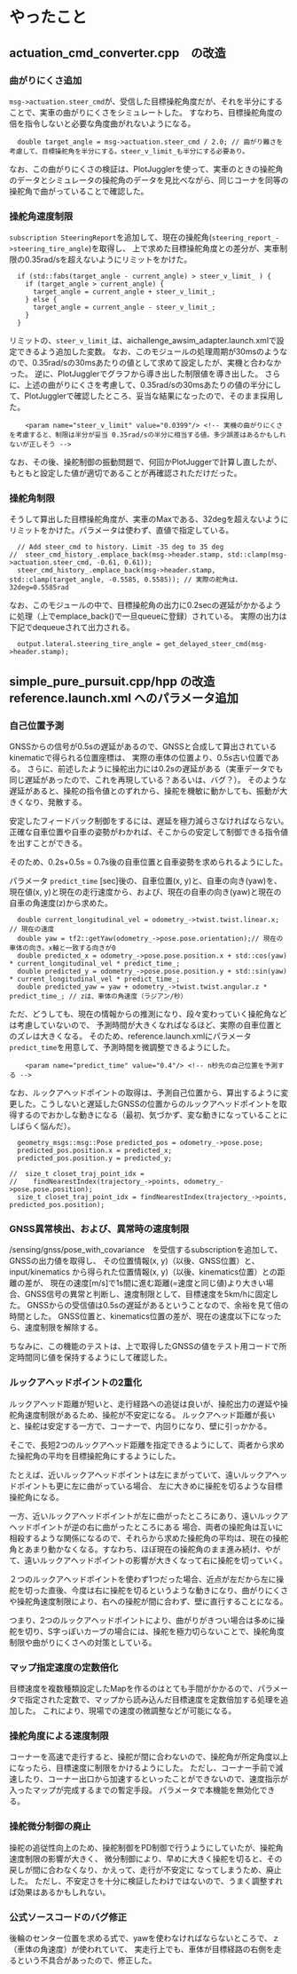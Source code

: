 # やったこと

## actuation_cmd_converter.cpp　の改造

### 曲がりにくさ追加
`msg->actuation.steer_cmd`が、受信した目標操舵角度だが、それを半分にすることで、実車の曲がりにくさをシミュレートした。
すなわち、目標操舵角度の倍を指令しないと必要な角度曲がれないようになる。
```
  double target_angle = msg->actuation.steer_cmd / 2.0; // 曲がり難さを考慮して、目標操舵角を半分にする。steer_v_limit_も半分にする必要あり。
```
なお、この曲がりにくさの検証は、PlotJugglerを使って、実車のときの操舵角のデータとシミュレータの操舵角のデータを見比べながら、同じコーナを同等の操舵角で曲がっていることで確認した。

### 操舵角速度制限
`subscription SteeringReport`を追加して、現在の操舵角(`steering_report_->steering_tire_angle`)を取得し、
上で求めた目標操舵角度との差分が、実車制限の0.35rad/sを超えないようにリミットをかけた。
```
  if (std::fabs(target_angle - current_angle) > steer_v_limit_ ) {
    if (target_angle > current_angle) {
      target_angle = current_angle + steer_v_limit_;
    } else {
      target_angle = current_angle - steer_v_limit_;
    }
  }
```
リミットの、`steer_v_limit_`は、aichallenge_awsim_adapter.launch.xmlで設定できるよう追加した変数。
なお、このモジュールの処理周期が30msのようなので、0.35rad/sの30msあたりの値として求めて設定したが、実機と合わなかった。
逆に、PlotJugglerでグラフから導き出した制限値を導き出した。
さらに、上述の曲がりにくさを考慮して、0.35rad/sの30msあたりの値の半分にして、PlotJugglerで確認したところ、妥当な結果になったので、そのまま採用した。
```
    <param name="steer_v_limit" value="0.0399"/> <!-- 実機の曲がりにくさを考慮すると、制限は半分が妥当 0.35rad/sの半分に相当する値。多少誤差はあるかもしれないが正しそう -->
```
なお、その後、操舵制御の振動問題で、何回かPlotJuggerで計算し直したが、もともと設定した値が適切であることが再確認されただけだった。

### 操舵角制限
そうして算出した目標操舵角度が、実車のMaxである、32degを超えないようにリミットをかけた。パラメータは使わず、直値で指定している。
```
  // Add steer_cmd to history. Limit -35 deg to 35 deg
//  steer_cmd_history_.emplace_back(msg->header.stamp, std::clamp(msg->actuation.steer_cmd, -0.61, 0.61));
  steer_cmd_history_.emplace_back(msg->header.stamp, std::clamp(target_angle, -0.5585, 0.5585)); // 実際の舵角は、32deg=0.5585rad
```
なお、このモジュールの中で、目標操舵角の出力に0.2secの遅延がかかるように処理（上でemplace_back()で一旦queueに登録）されている。
実際の出力は下記でdequeueされて出力される。
```
  output.lateral.steering_tire_angle = get_delayed_steer_cmd(msg->header.stamp);
```

## simple_pure_pursuit.cpp/hpp の改造 reference.launch.xml へのパラメータ追加

### 自己位置予測
GNSSからの信号が0.5sの遅延があるので、GNSSと合成して算出されているkinematicで得られる位置座標は、
実際の車体の位置より、0.5s古い位置である。
さらに、前述したように操舵出力には0.2sの遅延がある（実車データでも同じ遅延があったので、これを再現している？あるいは、バグ？）。
そのような遅延があると、操舵の指令値とのずれから、操舵を機敏に動かしても、振動が大きくなり、発散する。

安定したフィードバック制御をするには、遅延を極力減らさなければならない。
正確な自車位置や自車の姿勢がわかれば、そこからの安定して制御できる指令値を出すことができる。

そのため、0.2s+0.5s = 0.7s後の自車位置と自車姿勢を求められるようにした。

パラメータ `predict_time` [sec]後の、自車位置(x, y)と、自車の向き(yaw)を、
現在値(x, y)と現在の走行速度から、および、現在の自車の向き(yaw)と現在の自車の角速度(z)から求めた。
```
  double current_longitudinal_vel = odometry_->twist.twist.linear.x; // 現在の速度
  double yaw = tf2::getYaw(odometry_->pose.pose.orientation);// 現在の車体の向き。x軸と一致する向きが0
  double predicted_x = odometry_->pose.pose.position.x + std::cos(yaw) * current_longitudinal_vel * predict_time_;
  double predicted_y = odometry_->pose.pose.position.y + std::sin(yaw) * current_longitudinal_vel * predict_time_;
  double predicted_yaw = yaw + odometry_->twist.twist.angular.z * predict_time_; // zは、車体の角速度（ラジアン/秒）

```
ただ、どうしても、現在の情報からの推測になり、段々変わっていく操舵角などは考慮していないので、
予測時間が大きくなればなるほど、実際の自車位置とのズレは大きくなる。
そのため、reference.launch.xmlにパラメータ`predict_time`を用意して、予測時間を微調整できるようにした。
```
    <param name="predict_time" value="0.4"/> <!-- n秒先の自己位置を予測する -->
```
なお、ルックアヘッドポイントの取得は、予測自己位置から、算出するように変更した。こうしないと遅延したGNSSの位置からのルックアヘッドポイントを取得するのでおかしな動きになる（最初、気づかず、変な動きになっていることにしばらく悩んだ）。
```
  geometry_msgs::msg::Pose predicted_pos = odometry_->pose.pose;
  predicted_pos.position.x = predicted_x;
  predicted_pos.position.y = predicted_y;

//  size_t closet_traj_point_idx =
//    findNearestIndex(trajectory_->points, odometry_->pose.pose.position);
  size_t closet_traj_point_idx = findNearestIndex(trajectory_->points, predicted_pos.position);
```

### GNSS異常検出、および、異常時の速度制限
/sensing/gnss/pose_with_covariance　を受信するsubscriptionを追加して、GNSSの出力値を取得し、
その位置情報(x, y)（以後、GNSS位置）と、input/kinematics から得られた位置情報(x, y)（以後、kinematics位置）との距離の差が、
現在の速度[m/s]で1s間に進む距離(=速度と同じ値)より大きい場合、GNSS信号の異常と判断し、速度制限として、目標速度を5km/hに固定した。
GNSSからの受信値は0.5sの遅延があるということなので、余裕を見て倍の時間とした。
GNSS位置と、kinematics位置の差が、現在の速度以下になったら、速度制限を解除する。

ちなみに、この機能のテストは、上で取得したGNSSの値をテスト用コードで所定時間同じ値を保持するようにして確認した。

### ルックアヘッドポイントの2重化
ルックアヘッド距離が短いと、走行経路への追従は良いが、操舵出力の遅延や操舵角速度制限があるため、操舵が不安定になる。
ルックアヘッド距離が長いと、操舵は安定する一方で、コーナーで、内回りになり、壁に引っかかる。

そこで、長短2つのルックアヘッド距離を指定できるようにして、両者から求めた操舵角の平均を目標操舵角にするようにした。

たとえば、近いルックアヘッドポイントは左にまがっていて、遠いルックアヘッドポイントも更に左に曲がっている場合、
左に大きめに操舵を切るような目標操舵角になる。

一方、近いルックアヘッドポイントが左に曲がったところにあり、遠いルックアヘッドポイントが逆の右に曲がったところにある
場合、両者の操舵角は互いに相殺するような関係になるので、それらから求めた操舵角の平均は、現在の操舵角とあまり動かなくなる。すなわち、ほぼ現在の操舵角のまま進み続け、やがて、遠いルックアヘッドポイントの影響が大きくなって右に操舵を切っていく。

２つのルックアヘッドポイントを使わず1つだった場合、近点が左だから左に操舵を切った直後、今度は右に操舵を切るというような動きになり、曲がりにくさや操舵角速度制限により、右への操舵が間に合わず、壁に直行することになる。

つまり、2つのルックアヘッドポイントにより、曲がりがきつい場合は多めに操舵を切り、S字っぽいカーブの場合には、操舵を極力切らないことで、操舵角度制限や曲がりにくさへの対策としている。

### マップ指定速度の定数倍化
目標速度を複数種類設定したMapを作るのはとても手間がかかるので、パラメータで指定された定数で、マップから読み込んだ目標速度を定数倍加する処理を追加した。
これにより、現場での速度の微調整などが可能になる。

### 操舵角度による速度制限
コーナーを高速で走行すると、操舵が間に合わないので、操舵角が所定角度以上になったら、目標速度に制限をかけるようにした。
ただし、コーナー手前で減速したり、コーナー出口から加速するといったことができないので、速度指示が入ったマップが完成するまでの暫定手段。
パラメータで本機能を無効化できる。

### 操舵微分制御の廃止
操舵の追従性向上のため、操舵制御をPD制御で行うようにしていたが、操舵角速度制限の影響が大きく、
微分制御により、早めに大きく操舵を切ると、その戻しが間に合わなくなり、かえって、走行が不安定に
なってしまうため、廃止した。
ただし、不安定さを十分に検証したわけではないので、うまく調整すれば効果はあるかもしれない。

### 公式ソースコードのバグ修正
後輪のセンター位置を求める式で、yawを使わなければならないところで、ｚ（車体の角速度）が使われていて、
実走行上でも、車体が目標経路の右側を走るという不具合があったので、修正した。


